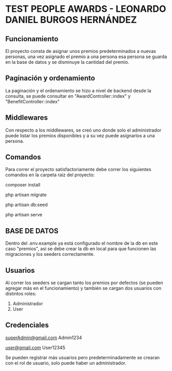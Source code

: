 
<h1>TEST PEOPLE AWARDS - LEONARDO DANIEL BURGOS HERNÁNDEZ</h1>

## Funcionamiento

El proyecto consta de asignar unos premios predeterminados a nuevas personas, una vez asignado el premio a una persona esa persona se guarda en la base de datos y se disminuye la cantidad del premio.

## Paginación y ordenamiento

La paginación y el ordenamiento se hizo a nivel de backend desde la consulta, se puede consultar en "AwardController::index" y "BenefitController::index"

## Middlewares

Con respecto a los middlewares, se creó uno donde solo el administrador puede listar los premios disponibles y a su vez puede asignarlos a una persona.

## Comandos

Para correr el proyecto satisfactoriamente debe correr los siguientes comandos en la carpeta raiz del proyecto:

composer install 

php artisan migrate

php artisan db:seed 

php artisan serve

## BASE DE DATOS

Dentro del .env.example ya está configurado el nombre de la db en este caso "premios", asi se debe crear la db en local para que funcionen las migraciones y los seeders correctamente.

## Usuarios

Al correr los seeders se cargan tanto los premios por defectos (se pueden agregar más en el funcionamiento) y también se cargan dos usuarios con distintos roles:
1. Administrador
2. User

## Credenciales

superAdmin@gmail.com
Admin1234

user@gmail.com
User12345

Se pueden registrar más usuarios pero predeterminadamente se crearan con el rol de usuario, solo puede haber un administrador.
